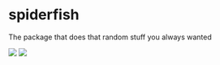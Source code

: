 # spiderfish
The package that does that random stuff you always wanted

![](https://img.shields.io/github/issues/DirkViljoen/spiderfish.svg)
![](https://img.shields.io/github/v/DirkViljoen/spiderfish.svg)
